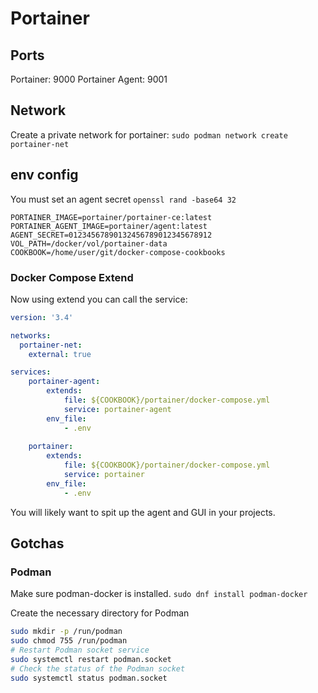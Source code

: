 # Portainer

## Ports

Portainer: 9000
Portainer Agent: 9001

## Network

Create a private network for portainer: ```sudo podman network create portainer-net```

## env config

You must set an agent secret ```openssl rand -base64 32```

```
PORTAINER_IMAGE=portainer/portainer-ce:latest
PORTAINER_AGENT_IMAGE=portainer/agent:latest
AGENT_SECRET=01234567890132456789012345678912
VOL_PATH=/docker/vol/portainer-data
COOKBOOK=/home/user/git/docker-compose-cookbooks
```

### Docker Compose Extend

Now using extend you can call the service:

```yaml
version: '3.4'

networks:
  portainer-net:
    external: true

services:
    portainer-agent:
        extends:
            file: ${COOKBOOK}/portainer/docker-compose.yml
            service: portainer-agent
        env_file:
            - .env
    
    portainer:
        extends:
            file: ${COOKBOOK}/portainer/docker-compose.yml
            service: portainer
        env_file:
            - .env
```

You will likely want to spit up the agent and GUI in your projects.

## Gotchas

### Podman

Make sure podman-docker is installed.
```sudo dnf install podman-docker```

Create the necessary directory for Podman
```bash
sudo mkdir -p /run/podman
sudo chmod 755 /run/podman
# Restart Podman socket service
sudo systemctl restart podman.socket
# Check the status of the Podman socket
sudo systemctl status podman.socket
```